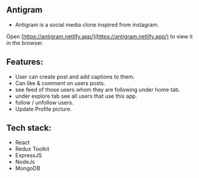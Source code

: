 ## Antigram 

- Antigram is a social media clone inspired from instagram.

Open [https://antigram.netlify.app/](https://antigram.netlify.app/) to view it in the browser.

## Features:
  - User can create post and add captions to them.
  - Can like & comment on users posts.
  - see feed of those users whom they are following under home tab.
  - under explore tab see all users that use this app.
  - follow / unfollow users.
  - Update Profile picture.


## Tech stack:
 - React
 - Redux Toolkit
 - ExpressJS 
 - NodeJs 
 - MongoDB

